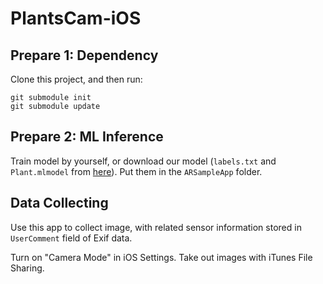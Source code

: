 # PlantsCam-iOS

## Prepare 1: Dependency

Clone this project, and then run:
```
git submodule init
git submodule update
```

## Prepare 2: ML Inference

Train model by yourself, or download our model (`labels.txt` and `Plant.mlmodel` from [here](https://drive.google.com/open?id=1ALrku-CWORa7vuyH65FqMhxrZX4lD6WK)). Put them in the `ARSampleApp` folder.

## Data Collecting

Use this app to collect image, with related sensor information stored in `UserComment` field of Exif data.

Turn on "Camera Mode" in iOS Settings. Take out images with iTunes File Sharing.


